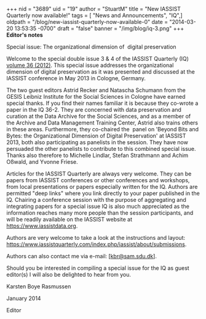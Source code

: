 +++
nid = "3689"
uid = "19"
author = "StuartM"
title = "New IASSIST Quarterly now available!"
tags = [ "News and Announcements", "IQ",]
oldpath = "/blog/new-iassist-quarterly-now-available-0"
date = "2014-03-20 13:53:35 -0700"
draft = "false"
banner = "/img/blog/iq-3.png"
+++
**Editor's notes**

Special issue: The organizational dimension of  digital preservation

Welcome to the special double issue 3 & 4 of the IASSIST Quarterly (IQ)
[volume 36
(2012)](https://iassistquarterly.com/index.php/iassist/issue/view/39). This
special issue addresses the organizational dimension of digital
preservation as it was presented and discussed at the IASSIST conference
in May 2013 in Cologne, Germany.

The two guest editors Astrid Recker and Natascha Schumann from the GESIS
Leibniz Institute for the Social Sciences in Cologne have earned special
thanks. If you find their names familiar it is because they co-wrote a
paper in the IQ 36-2. They are concerned with data preservation and
curation at the Data Archive for the Social Sciences, and as a member of
the Archive and Data Management Training Center, Astrid also trains
others in these areas. Furthermore, they co-chaired the  panel on
'Beyond Bits and Bytes: the Organizational Dimension of Digital
Preservation' at IASSIST 2013, both also participating as panelists in
the session. They have now persuaded the other panelists to contribute
to this combined special issue. Thanks also therefore to Michelle
Lindlar, Stefan Strathmann and Achim Oßwald, and Yvonne Friese.

Articles for the IASSIST Quarterly are always very welcome. They can be
papers from IASSIST conferences or other conferences and workshops, from
local presentations or papers especially written for the IQ. Authors are
permitted "deep links" where you link directly to your paper published
in the IQ. Chairing a conference session with the purpose of aggregating
and integrating papers for a special issue IQ is also much appreciated
as the information reaches many more people than the session
participants, and will be readily available on the IASSIST website at
<https://www.iassistdata.org>.

Authors are very welcome to take a look at the instructions and
layout: <https://www.iassistquarterly.com/index.php/iassist/about/submissions>.

Authors can also contact me via e-mail: [kbr@sam.sdu.dk].

Should you be interested in compiling a special issue for the IQ as
guest editor(s) I will also be delighted to hear from you.

Karsten Boye Rasmussen

January 2014

Editor
